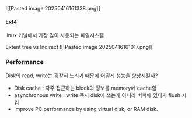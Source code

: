 

![[Pasted image 20250416161338.png]]


#### Ext4
linux 커널에서 가장 많이 사용되는 파일시스템

Extent tree vs Indirect
![[Pasted image 20250416161017.png]]

### Performance

Disk의 read, write는 굉장히 느리기 때문에 어떻게 성능을 향상시킬까?

- Disk cache : 자주 접근하는 block의 정보를 memory에 cache함
- asynchronous write : write 즉시 disk에 쓰는게 아니라 버퍼에 있다가 flush 시킴
- Improve PC performance by using virtual disk, or RAM disk.
